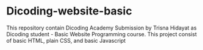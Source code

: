 # Dicoding-website-basic
This repository contain Dicoding Academy Submission by Trisna Hidayat as Dicoding student - Basic Website Programming course. This project consist of basic HTML, plain CSS, and basic Javascript

